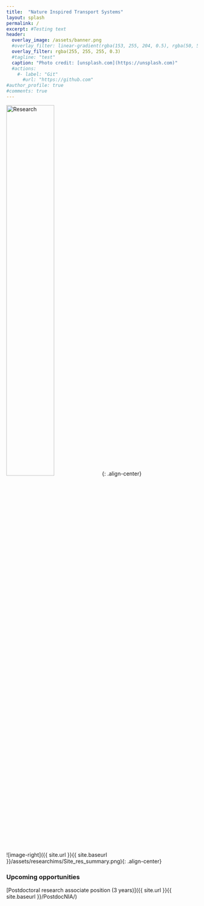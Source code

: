 ```yaml
---
title:  "Nature Inspired Transport Systems"
layout: splash
permalink: /
excerpt: #Testing text
header:
  overlay_image: /assets/banner.png
  #overlay_filter: linear-gradient(rgba(153, 255, 204, 0.5), rgba(50, 50, 255, 0.5))
  overlay_filter: rgba(255, 255, 255, 0.3)
  #tagline: "test"
  caption: "Photo credit: [unsplash.com](https://unsplash.com)"
  #actions:
    #- label: "Git"
      #url: "https://github.com"  
#author_profile: true
#comments: true
---
```

<!--
## Nature Inspired Transport Systems

### Research

My research interests are in multiphase fluid dynamics and involves developing tools and techniques for different engineering applications. Several natural and industrial processes rely on multiphase flows, e.g., nutrient transport in biological systems, sediment transport in water bodies, microparticle production, drug delivery and heat exchangers. Their ubiquitous nature at a wide range of system scales, from microchannel flows to industrial scale reactors, have spawned applications across several industries and disciplines such as energy harvesting, forensics and the development of healthcare and diagnostic devices.

Over the course of my research career I have worked on different fundamental and applied problems: from investigating microparticle dynamics in vibrating droplets to developing novel frictionless engines. To achieve these research objectives, I design and develop experimental procedures and formulate supportive analytical and numerical models.
-->

<img src="{{ site.url }}{{ site.baseurl }}/assets/researchims/Site_res_summary.png" alt="Research" width="50%">{: .align-center}

![image-right]({{ site.url }}{{ site.baseurl }}/assets/researchims/Site_res_summary.png){: .align-center}

### Upcoming opportunities

[Postdoctoral research associate position (3 years)]({{ site.url }}{{ site.baseurl }}/PostdocNIA/)
